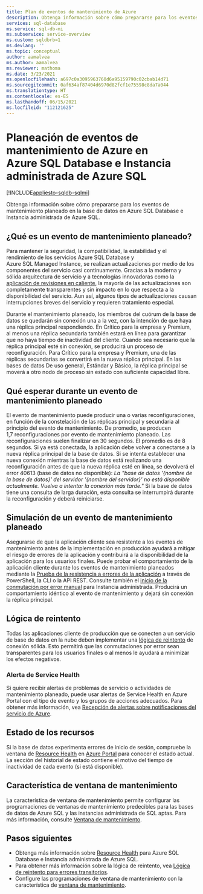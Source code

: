 ```yaml
---
title: Plan de eventos de mantenimiento de Azure
description: Obtenga información sobre cómo prepararse para los eventos de mantenimiento planeado en Azure SQL Database e Instancia administrada de Azure SQL.
services: sql-database
ms.service: sql-db-mi
ms.subservice: service-overview
ms.custom: sqldbrb=1
ms.devlang: ''
ms.topic: conceptual
author: aamalvea
ms.author: aamalvea
ms.reviewer: mathoma
ms.date: 3/23/2021
ms.openlocfilehash: a697c0a3095963760d6a95159790c02cbab14d71
ms.sourcegitcommit: 0af634af87404d6970d82fcf1e75598c8da7a044
ms.translationtype: HT
ms.contentlocale: es-ES
ms.lasthandoff: 06/15/2021
ms.locfileid: "112121625"
---
```

# <a name="plan-for-azure-maintenance-events-in-azure-sql-database-and-azure-sql-managed-instance"></a>Planeación de eventos de mantenimiento de Azure en Azure SQL Database e Instancia administrada de Azure SQL
[!INCLUDE[appliesto-sqldb-sqlmi](../includes/appliesto-sqldb-sqlmi.md)]

Obtenga información sobre cómo prepararse para los eventos de mantenimiento planeado en la base de datos en Azure SQL Database e Instancia administrada de Azure SQL.

## <a name="what-is-a-planned-maintenance-event"></a>¿Qué es un evento de mantenimiento planeado?

Para mantener la seguridad, la compatibilidad, la estabilidad y el rendimiento de los servicios Azure SQL Database y Azure SQL Managed Instance, se realizan actualizaciones por medio de los componentes del servicio casi continuamente. Gracias a la moderna y sólida arquitectura de servicio y a tecnologías innovadoras como la [aplicación de revisiones en caliente](https://aka.ms/azuresqlhotpatching), la mayoría de las actualizaciones son completamente transparentes y sin impacto en lo que respecta a la disponibilidad del servicio. Aun así, algunos tipos de actualizaciones causan interrupciones breves del servicio y requieren tratamiento especial. 

Durante el mantenimiento planeado, los miembros del cuórum de la base de datos se quedarán sin conexión una a la vez, con la intención de que haya una réplica principal respondiendo. En Crítico para la empresa y Premium, al menos una réplica secundaria también estará en línea para garantizar que no haya tiempo de inactividad del cliente. Cuando sea necesario que la réplica principal esté sin conexión, se producirá un proceso de reconfiguración. Para Crítico para la empresa y Premium, una de las réplicas secundarias se convertirá en la nueva réplica principal. En las bases de datos De uso general, Estándar y Básico, la réplica principal se moverá a otro nodo de proceso sin estado con suficiente capacidad libre.

## <a name="what-to-expect-during-a-planned-maintenance-event"></a>Qué esperar durante un evento de mantenimiento planeado

El evento de mantenimiento puede producir una o varias reconfiguraciones, en función de la constelación de las réplicas principal y secundaria al principio del evento de mantenimiento. De promedio, se producen 1,7 reconfiguraciones por evento de mantenimiento planeado. Las reconfiguraciones suelen finalizar en 30 segundos. El promedio es de 8 segundos. Si ya está conectada, la aplicación debe volver a conectarse a la nueva réplica principal de la base de datos. Si se intenta establecer una nueva conexión mientras la base de datos está realizando una reconfiguración antes de que la nueva réplica esté en línea, se devolverá el error 40613 (base de datos no disponible): *La "base de datos '{nombre de la base de datos}' del servidor '{nombre del servidor}' no está disponible actualmente. Vuelva a intentar la conexión más tarde."* Si la base de datos tiene una consulta de larga duración, esta consulta se interrumpirá durante la reconfiguración y deberá reiniciarse.

## <a name="how-to-simulate-a-planned-maintenance-event"></a>Simulación de un evento de mantenimiento planeado

Asegurarse de que la aplicación cliente sea resistente a los eventos de mantenimiento antes de la implementación en producción ayudará a mitigar el riesgo de errores de la aplicación y contribuirá a la disponibilidad de la aplicación para los usuarios finales. Puede probar el comportamiento de la aplicación cliente durante los eventos de mantenimiento planeados mediante la [Prueba de la resistencia a errores de la aplicación](./high-availability-sla.md#testing-application-fault-resiliency) a través de PowerShell, la CLI o la API REST. Consulte también el [inicio de la conmutación por error manual](https://aka.ms/mifailover-techblog) para Instancia administrada. Producirá un comportamiento idéntico al evento de mantenimiento y dejará sin conexión la réplica principal.

## <a name="retry-logic"></a>Lógica de reintento

Todas las aplicaciones cliente de producción que se conecten a un servicio de base de datos en la nube deben implementar una [lógica de reintento](troubleshoot-common-connectivity-issues.md#retry-logic-for-transient-errors) de conexión sólida. Esto permitirá que las conmutaciones por error sean transparentes para los usuarios finales o al menos le ayudará a minimizar los efectos negativos.

### <a name="service-health-alert"></a>Alerta de Service Health

Si quiere recibir alertas de problemas de servicio o actividades de mantenimiento planeado, puede usar alertas de Service Health en Azure Portal con el tipo de evento y los grupos de acciones adecuados. Para obtener más información, vea [Recepción de alertas sobre notificaciones del servicio de Azure](../../service-health/alerts-activity-log-service-notifications-portal.md#create-service-health-alert-using-azure-portal).

## <a name="resource-health"></a>Estado de los recursos

Si la base de datos experimenta errores de inicio de sesión, compruebe la ventana de [Resource Health](../../service-health/resource-health-overview.md#get-started) en [Azure Portal](https://portal.azure.com) para conocer el estado actual. La sección del historial de estado contiene el motivo del tiempo de inactividad de cada evento (si está disponible).

## <a name="maintenance-window-feature"></a>Característica de ventana de mantenimiento

La característica de ventana de mantenimiento permite configurar las programaciones de ventanas de mantenimiento predecibles para las bases de datos de Azure SQL y las instancias administrada de SQL aptas. Para más información, consulte [Ventana de mantenimiento](maintenance-window.md).

## <a name="next-steps"></a>Pasos siguientes

- Obtenga más información sobre [Resource Health](resource-health-to-troubleshoot-connectivity.md) para Azure SQL Database e Instancia administrada de Azure SQL.
- Para obtener más información sobre la lógica de reintento, vea [Lógica de reintento para errores transitorios](troubleshoot-common-connectivity-issues.md#retry-logic-for-transient-errors).
- Configure las programaciones de ventana de mantenimiento con la característica de [ventana de mantenimiento](maintenance-window.md).